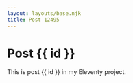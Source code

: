 ```yaml
---
layout: layouts/base.njk
title: Post 12495
---
```


# Post {{ id }}

This is post {{ id }} in my Eleventy project.
